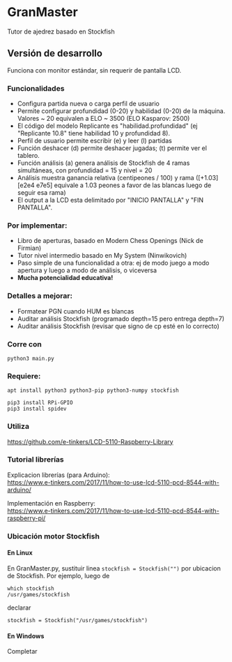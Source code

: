 # GranMaster
Tutor de ajedrez basado en Stockfish

## Versión de desarrollo
Funciona con monitor estándar, sin requerir de pantalla LCD.

### Funcionalidades
<ul>
  <li>Configura partida nueva o carga perfil de usuario</li>
  <li>Permite configurar profundidad (0-20) y habilidad (0-20) de la máquina. Valores ~ 20 equivalen a ELO ~ 3500 (ELO Kasparov: 2500)</li>
  <li>El código del modelo Replicante es "habilidad.profundidad" (ej "Replicante 10.8" tiene habilidad 10 y profundidad 8).
  <li>Perfil de usuario permite escribir (e) y leer (l) partidas</li>
  <li>Función deshacer (d) permite deshacer jugadas; (t) permite ver el tablero.</li>
  <li>Función análisis (a) genera análisis de Stockfish de 4 ramas simultáneas, con profundidad = 15 y nivel = 20</li>
  <li>Análisis muestra ganancia relativa (centipeones / 100) y rama ([+1.03] [e2e4 e7e5] equivale a 1.03 peones a favor de las blancas luego de seguir esa rama)
  <li>El output a la LCD esta delimitado por "INICIO PANTALLA" y "FIN PANTALLA".</li>
  </ul>

### Por implementar:
<ul>
  <li>Libro de aperturas, basado en Modern Chess Openings (Nick de Firmian)</li>
  <li>Tutor nivel intermedio basado en My System (Ninwikovich)</li>
  <li>Paso simple de una funcionalidad a otra: ej de modo juego a modo apertura y luego a modo de análisis, o viceversa</li>
  <li><b>Mucha potencialidad educativa!</b></li>
  </ul>
    
    
### Detalles a mejorar:
<ul>
  <li>Formatear PGN cuando HUM es blancas</li>
  <li>Auditar análisis Stockfish (programado depth=15 pero entrega depth=7)</li>
  <li>Auditar análisis Stockfish (revisar que signo de cp esté en lo correcto)
  </ul>


### Corre con
```
python3 main.py
```

### Requiere:
```
apt install python3 python3-pip python3-numpy stockfish

pip3 install RPi-GPIO
pip3 install spidev
```

### Utiliza
https://github.com/e-tinkers/LCD-5110-Raspberry-Library


### Tutorial librerías
Explicacion librerías (para Arduino):<br>
https://www.e-tinkers.com/2017/11/how-to-use-lcd-5110-pcd-8544-with-arduino/

Implementación en Raspberry:<br>
https://www.e-tinkers.com/2017/11/how-to-use-lcd-5110-pcd-8544-with-raspberry-pi/


### Ubicación motor Stockfish

#### En Linux
En GranMaster.py, sustituir linea ```stockfish = Stockfish("")``` por ubicacion de Stockfish. Por ejemplo, luego de

```
which stockfish
/usr/games/stockfish
```

declarar
```
stockfish = Stockfish("/usr/games/stockfish")
```

#### En Windows
Completar
